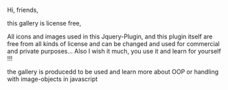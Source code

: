 Hi, friends,

this gallery is license free,

All icons and images used in this Jquery-Plugin, and this plugin itself are free
from all kinds of license and can be changed and used for commercial and private 
purposes... Also I wish it much, you use it and learn for yourself !!!

the gallery is producedd to be used and learn more about OOP or handling with image-objects in javascript


